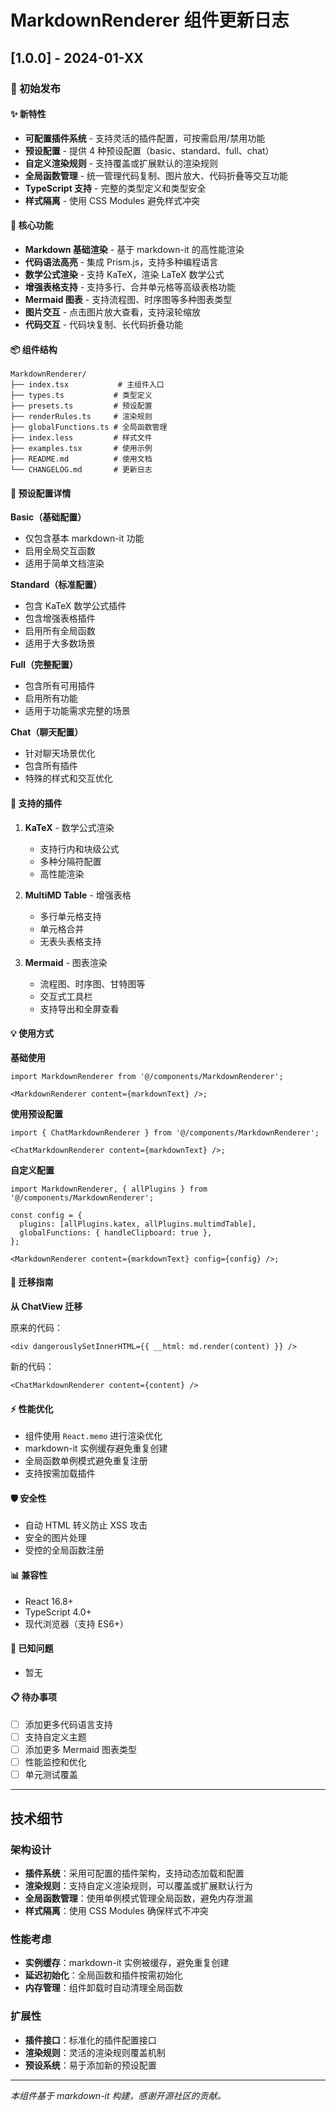 # MarkdownRenderer 组件更新日志

## [1.0.0] - 2024-01-XX

### 🎉 初始发布

#### ✨ 新特性

- **可配置插件系统** - 支持灵活的插件配置，可按需启用/禁用功能
- **预设配置** - 提供 4 种预设配置（basic、standard、full、chat）
- **自定义渲染规则** - 支持覆盖或扩展默认的渲染规则
- **全局函数管理** - 统一管理代码复制、图片放大、代码折叠等交互功能
- **TypeScript 支持** - 完整的类型定义和类型安全
- **样式隔离** - 使用 CSS Modules 避免样式冲突

#### 🔧 核心功能

- **Markdown 基础渲染** - 基于 markdown-it 的高性能渲染
- **代码语法高亮** - 集成 Prism.js，支持多种编程语言
- **数学公式渲染** - 支持 KaTeX，渲染 LaTeX 数学公式
- **增强表格支持** - 支持多行、合并单元格等高级表格功能
- **Mermaid 图表** - 支持流程图、时序图等多种图表类型
- **图片交互** - 点击图片放大查看，支持滚轮缩放
- **代码交互** - 代码块复制、长代码折叠功能

#### 📦 组件结构

```
MarkdownRenderer/
├── index.tsx           # 主组件入口
├── types.ts           # 类型定义
├── presets.ts         # 预设配置
├── renderRules.ts     # 渲染规则
├── globalFunctions.ts # 全局函数管理
├── index.less         # 样式文件
├── examples.tsx       # 使用示例
├── README.md          # 使用文档
└── CHANGELOG.md       # 更新日志
```

#### 🎯 预设配置详情

**Basic（基础配置）**

- 仅包含基本 markdown-it 功能
- 启用全局交互函数
- 适用于简单文档渲染

**Standard（标准配置）**

- 包含 KaTeX 数学公式插件
- 包含增强表格插件
- 启用所有全局函数
- 适用于大多数场景

**Full（完整配置）**

- 包含所有可用插件
- 启用所有功能
- 适用于功能需求完整的场景

**Chat（聊天配置）**

- 针对聊天场景优化
- 包含所有插件
- 特殊的样式和交互优化

#### 🔌 支持的插件

1. **KaTeX** - 数学公式渲染

   - 支持行内和块级公式
   - 多种分隔符配置
   - 高性能渲染

2. **MultiMD Table** - 增强表格

   - 多行单元格支持
   - 单元格合并
   - 无表头表格支持

3. **Mermaid** - 图表渲染
   - 流程图、时序图、甘特图等
   - 交互式工具栏
   - 支持导出和全屏查看

#### 💡 使用方式

**基础使用**

```tsx
import MarkdownRenderer from '@/components/MarkdownRenderer';

<MarkdownRenderer content={markdownText} />;
```

**使用预设配置**

```tsx
import { ChatMarkdownRenderer } from '@/components/MarkdownRenderer';

<ChatMarkdownRenderer content={markdownText} />;
```

**自定义配置**

```tsx
import MarkdownRenderer, { allPlugins } from '@/components/MarkdownRenderer';

const config = {
  plugins: [allPlugins.katex, allPlugins.multimdTable],
  globalFunctions: { handleClipboard: true },
};

<MarkdownRenderer content={markdownText} config={config} />;
```

#### 🔄 迁移指南

**从 ChatView 迁移**

原来的代码：

```tsx
<div dangerouslySetInnerHTML={{ __html: md.render(content) }} />
```

新的代码：

```tsx
<ChatMarkdownRenderer content={content} />
```

#### ⚡ 性能优化

- 组件使用 `React.memo` 进行渲染优化
- markdown-it 实例缓存避免重复创建
- 全局函数单例模式避免重复注册
- 支持按需加载插件

#### 🛡️ 安全性

- 自动 HTML 转义防止 XSS 攻击
- 安全的图片处理
- 受控的全局函数注册

#### 📊 兼容性

- React 16.8+
- TypeScript 4.0+
- 现代浏览器（支持 ES6+）

#### 🐛 已知问题

- 暂无

#### 📋 待办事项

- [ ] 添加更多代码语言支持
- [ ] 支持自定义主题
- [ ] 添加更多 Mermaid 图表类型
- [ ] 性能监控和优化
- [ ] 单元测试覆盖

---

## 技术细节

### 架构设计

- **插件系统**：采用可配置的插件架构，支持动态加载和配置
- **渲染规则**：支持自定义渲染规则，可以覆盖或扩展默认行为
- **全局函数管理**：使用单例模式管理全局函数，避免内存泄漏
- **样式隔离**：使用 CSS Modules 确保样式不冲突

### 性能考虑

- **实例缓存**：markdown-it 实例被缓存，避免重复创建
- **延迟初始化**：全局函数和插件按需初始化
- **内存管理**：组件卸载时自动清理全局函数

### 扩展性

- **插件接口**：标准化的插件配置接口
- **渲染规则**：灵活的渲染规则覆盖机制
- **预设系统**：易于添加新的预设配置

---

_本组件基于 markdown-it 构建，感谢开源社区的贡献。_
